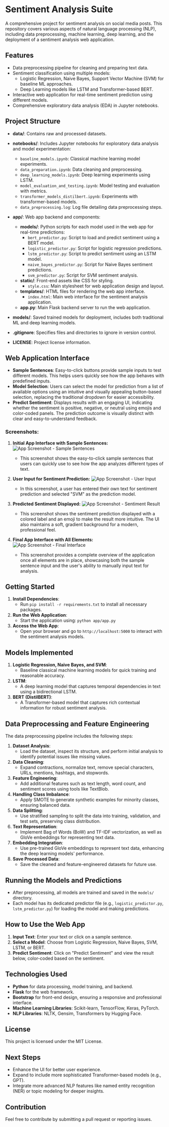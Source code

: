 # Sentiment Analysis Suite

A comprehensive project for sentiment analysis on social media posts. This repository covers various aspects of natural language processing (NLP), including data preprocessing, machine learning, deep learning, and the deployment of a sentiment analysis web application.

## Features
- Data preprocessing pipeline for cleaning and preparing text data.
- Sentiment classification using multiple models:
  - Logistic Regression, Naive Bayes, Support Vector Machine (SVM) for baseline ML approaches.
  - Deep Learning models like LSTM and Transformer-based BERT.
- Interactive web application for real-time sentiment prediction using different models.
- Comprehensive exploratory data analysis (EDA) in Jupyter notebooks.

## Project Structure

- **data/**: Contains raw and processed datasets.
  
- **notebooks/**: Includes Jupyter notebooks for exploratory data analysis and model experimentation:
  - `baseline_models.ipynb`: Classical machine learning model experiments.
  - `data_preparation.ipynb`: Data cleaning and preprocessing.
  - `deep_learning_models.ipynb`: Deep learning experiments using LSTM.
  - `model_evaluation_and_testing.ipynb`: Model testing and evaluation with metrics.
  - `transformer_models_distilbert.ipynb`: Experiments with transformer-based models.
  - `data_preprocessing.log`: Log file detailing data preprocessing steps.

- **app/**: Web app backend and components:
  - **models/**: Python scripts for each model used in the web app for real-time predictions:
    - `bert_predictor.py`: Script to load and predict sentiment using a BERT model.
    - `logistic_predictor.py`: Script for logistic regression predictions.
    - `lstm_predictor.py`: Script to predict sentiment using an LSTM model.
    - `naive_bayes_predictor.py`: Script for Naive Bayes sentiment predictions.
    - `svm_predictor.py`: Script for SVM sentiment analysis.
  - **static/**: Front-end assets like CSS for styling.
    - `style.css`: Main stylesheet for web application design and layout.
  - **templates/**: HTML files for rendering the web app interface.
    - `index.html`: Main web interface for the sentiment analysis application.
  - **app.py**: Main Flask backend server to run the web application.

- **models/**: Saved trained models for deployment, includes both traditional ML and deep learning models.

- **.gitignore**: Specifies files and directories to ignore in version control.

- **LICENSE**: Project license information.


## Web Application Interface
- **Sample Sentences**: Easy-to-click buttons provide sample inputs to test different models. This helps users quickly see how the app behaves with predefined inputs.
- **Model Selection**: Users can select the model for prediction from a list of available options using an intuitive and visually appealing button-based selection, replacing the traditional dropdown for easier accessibility.
- **Predict Sentiment**: Displays results with an engaging UI, indicating whether the sentiment is positive, negative, or neutral using emojis and color-coded panels. The prediction outcome is visually distinct with clear and easy-to-understand feedback.

### Screenshots:

1. **Initial App Interface with Sample Sentences:**
   ![App Screenshot - Sample Sentences](screenshots/Screenshot%202024-11-29%20045712.png)
   - This screenshot shows the easy-to-click sample sentences that users can quickly use to see how the app analyzes different types of text.

2. **User Input for Sentiment Prediction:**
   ![App Screenshot - User Input](screenshots/Screenshot%202024-11-29%20045743.png)
   - In this screenshot, a user has entered their own text for sentiment prediction and selected "SVM" as the prediction model.

3. **Predicted Sentiment Displayed:**
   ![App Screenshot - Sentiment Result](screenshots/Screenshot%202024-11-29%20045731.png)
   - This screenshot shows the sentiment prediction displayed with a colored label and an emoji to make the result more intuitive. The UI also maintains a soft, gradient background for a modern, professional feel.

4. **Final App Interface with All Elements:**
   ![App Screenshot - Final Interface](screenshots/Screenshot%202024-11-29%20045758.png)
   - This screenshot provides a complete overview of the application once all elements are in place, showcasing both the sample sentence input and the user's ability to manually input text for analysis.

## Getting Started
1. **Install Dependencies**:
   - Run `pip install -r requirements.txt` to install all necessary packages.
2. **Run the Web Application**:
   - Start the application using: `python app/app.py`
3. **Access the Web App**:
   - Open your browser and go to `http://localhost:5000` to interact with the sentiment analysis models.

## Models Implemented
1. **Logistic Regression, Naive Bayes, and SVM**:
   - Baseline classical machine learning models for quick training and reasonable accuracy.
2. **LSTM**:
   - A deep learning model that captures temporal dependencies in text using a bidirectional LSTM.
3. **BERT (DistilBERT)**:
   - A Transformer-based model that captures rich contextual information for robust sentiment analysis.

## Data Preprocessing and Feature Engineering
The data preprocessing pipeline includes the following steps:
1. **Dataset Analysis**:
   - Load the dataset, inspect its structure, and perform initial analysis to identify potential issues like missing values.
2. **Data Cleaning**:
   - Expand contractions, normalize text, remove special characters, URLs, mentions, hashtags, and stopwords.
3. **Feature Engineering**:
   - Add additional features such as text length, word count, and sentiment scores using tools like TextBlob.
4. **Handling Class Imbalance**:
   - Apply SMOTE to generate synthetic examples for minority classes, ensuring balanced data.
5. **Data Splitting**:
   - Use stratified sampling to split the data into training, validation, and test sets, preserving class distribution.
6. **Text Representation**:
   - Implement Bag of Words (BoW) and TF-IDF vectorization, as well as GloVe embeddings for representing text data.
7. **Embedding Integration**:
   - Use pre-trained GloVe embeddings to represent text data, enhancing the deep learning models' performance.
8. **Save Processed Data**:
   - Save the cleaned and feature-engineered datasets for future use.

## Running the Models and Predictions
- After preprocessing, all models are trained and saved in the `models/` directory.
- Each model has its dedicated predictor file (e.g., `logistic_predictor.py`, `lstm_predictor.py`) for loading the model and making predictions.

## How to Use the Web App
1. **Input Text**: Enter your text or click on a sample sentence.
2. **Select a Model**: Choose from Logistic Regression, Naive Bayes, SVM, LSTM, or BERT.
3. **Predict Sentiment**: Click on "Predict Sentiment" and view the result below, color-coded based on the sentiment.

## Technologies Used
- **Python** for data processing, model training, and backend.
- **Flask** for the web framework.
- **Bootstrap** for front-end design, ensuring a responsive and professional interface.
- **Machine Learning Libraries**: Scikit-learn, TensorFlow, Keras, PyTorch.
- **NLP Libraries**: NLTK, Gensim, Transformers by Hugging Face.

## License
This project is licensed under the MIT License.

## Next Steps
- Enhance the UI for better user experience.
- Expand to include more sophisticated Transformer-based models (e.g., GPT).
- Integrate more advanced NLP features like named entity recognition (NER) or topic modeling for deeper insights.

## Contribution
Feel free to contribute by submitting a pull request or reporting issues.

